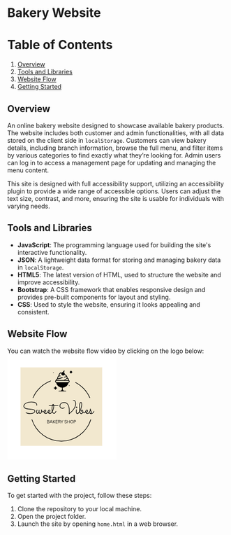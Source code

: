 # Bakery Website

# Table of Contents

1. [Overview](#overview)
2. [Tools and Libraries](#tools-and-libraries)
3. [Website Flow](#website-flow)
4. [Getting Started](#getting-started)

## Overview
An online bakery website designed to showcase available bakery products. The website includes both customer and admin functionalities, with all data stored on the client side in `localStorage`. Customers can view bakery details, including branch information, browse the full menu, and filter items by various categories to find exactly what they’re looking for. Admin users can log in to access a management page for updating and managing the menu content.

This site is designed with full accessibility support, utilizing an accessibility plugin to provide a wide range of accessible options. Users can adjust the text size, contrast, and more, ensuring the site is usable for individuals with varying needs.

## Tools and Libraries 

- **JavaScript**: The programming language used for building the site's interactive functionality.
- **JSON**: A lightweight data format for storing and managing bakery data in `localStorage`.
- **HTML5**: The latest version of HTML, used to structure the website and improve accessibility.
- **Bootstrap**: A CSS framework that enables responsive design and provides pre-built components for layout and styling.
- **CSS**: Used to style the website, ensuring it looks appealing and consistent.

## Website Flow

You can watch the website flow video by clicking on the logo below:
[![Logo](images/logo.png)](https://drive.google.com/file/d/1_ZRaOe5dG_CVHb21701aVhE0bwhgW9Ny/preview)

## Getting Started

To get started with the project, follow these steps:

1. Clone the repository to your local machine.
2. Open the project folder.
3. Launch the site by opening `home.html` in a web browser.